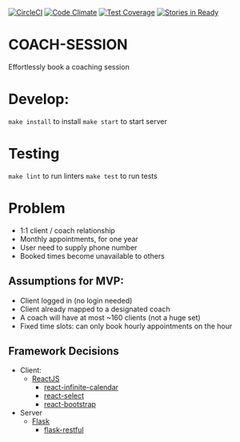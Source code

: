 [![CircleCI](https://circleci.com/gh/d3ming/coach-session/tree/master.svg?style=svg)](https://circleci.com/gh/d3ming/coach-session/tree/master)
[![Code Climate](https://codeclimate.com/github/d3ming/coach-session/badges/gpa.svg)](https://codeclimate.com/github/d3ming/coach-session)
[![Test Coverage](https://codeclimate.com/github/d3ming/coach-session/badges/coverage.svg)](https://codeclimate.com/github/d3ming/coach-session/coverage)
[![Stories in Ready](https://badge.waffle.io/d3ming/coach-session.png?label=ready&title=Ready)](https://waffle.io/d3ming/coach-session)

# COACH-SESSION

Effortlessly book a coaching session

# Develop:
`make install` to install
`make start` to start server

# Testing
`make lint` to run linters
`make test` to run tests

# Problem
- 1:1 client / coach relationship
- Monthly appointments, for one year
- User need to supply phone number
- Booked times become unavailable to others

## Assumptions for MVP:
- Client logged in (no login needed)
- Client already mapped to a designated coach
- A coach will have at most ~160 clients (not a huge set)
- Fixed time slots: can only book hourly appointments on the hour

## Framework Decisions
- Client:
  - [ReactJS](https://facebook.github.io/react/)
    - [react-infinite-calendar](http://clauderic.github.io/react-infinite-calendar/#/?_k=1tjrjo)
    - [react-select](https://github.com/JedWatson/react-select)
    - [react-bootstrap](https://react-bootstrap.github.io/)
- Server
  - [Flask](http://flask.pocoo.org/)
    - [flask-restful](https://github.com/flask-restful/flask-restful)
